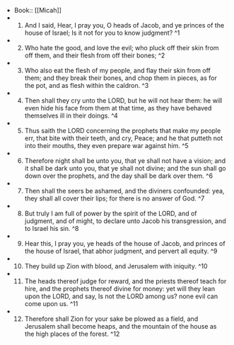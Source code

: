 - Book:: [[Micah]]
- 1. And I said, Hear, I pray you, O heads of Jacob, and ye princes of the house of Israel; Is it not for you to know judgment? ^1
- 2. Who hate the good, and love the evil; who pluck off their skin from off them, and their flesh from off their bones; ^2
- 3. Who also eat the flesh of my people, and flay their skin from off them; and they break their bones, and chop them in pieces, as for the pot, and as flesh within the caldron. ^3
- 4. Then shall they cry unto the LORD, but he will not hear them: he will even hide his face from them at that time, as they have behaved themselves ill in their doings. ^4
- 5. Thus saith the LORD concerning the prophets that make my people err, that bite with their teeth, and cry, Peace; and he that putteth not into their mouths, they even prepare war against him. ^5
- 6. Therefore night shall be unto you, that ye shall not have a vision; and it shall be dark unto you, that ye shall not divine; and the sun shall go down over the prophets, and the day shall be dark over them. ^6
- 7. Then shall the seers be ashamed, and the diviners confounded: yea, they shall all cover their lips; for there is no answer of God. ^7
- 8. But truly I am full of power by the spirit of the LORD, and of judgment, and of might, to declare unto Jacob his transgression, and to Israel his sin. ^8
- 9. Hear this, I pray you, ye heads of the house of Jacob, and princes of the house of Israel, that abhor judgment, and pervert all equity. ^9
- 10. They build up Zion with blood, and Jerusalem with iniquity. ^10
- 11. The heads thereof judge for reward, and the priests thereof teach for hire, and the prophets thereof divine for money: yet will they lean upon the LORD, and say, Is not the LORD among us? none evil can come upon us. ^11
- 12. Therefore shall Zion for your sake be plowed as a field, and Jerusalem shall become heaps, and the mountain of the house as the high places of the forest. ^12
